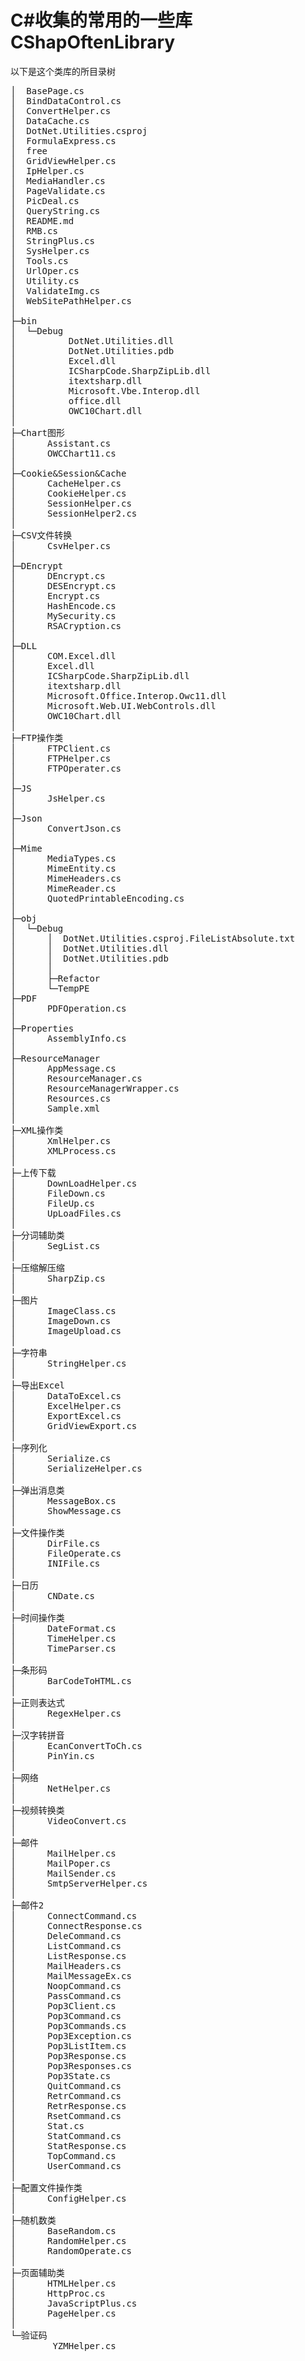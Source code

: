 <h1>C#收集的常用的一些库CShapOftenLibrary</h1>
以下是这个类库的所目录树
<pre>
│  BasePage.cs
│  BindDataControl.cs
│  ConvertHelper.cs
│  DataCache.cs
│  DotNet.Utilities.csproj
│  FormulaExpress.cs
│  free
│  GridViewHelper.cs
│  IpHelper.cs
│  MediaHandler.cs
│  PageValidate.cs
│  PicDeal.cs
│  QueryString.cs
│  README.md
│  RMB.cs
│  StringPlus.cs
│  SysHelper.cs
│  Tools.cs
│  UrlOper.cs
│  Utility.cs
│  ValidateImg.cs
│  WebSitePathHelper.cs
│  
├─bin
│  └─Debug
│          DotNet.Utilities.dll
│          DotNet.Utilities.pdb
│          Excel.dll
│          ICSharpCode.SharpZipLib.dll
│          itextsharp.dll
│          Microsoft.Vbe.Interop.dll
│          office.dll
│          OWC10Chart.dll
│          
├─Chart图形
│      Assistant.cs
│      OWCChart11.cs
│      
├─Cookie&Session&Cache
│      CacheHelper.cs
│      CookieHelper.cs
│      SessionHelper.cs
│      SessionHelper2.cs
│      
├─CSV文件转换
│      CsvHelper.cs
│      
├─DEncrypt
│      DEncrypt.cs
│      DESEncrypt.cs
│      Encrypt.cs
│      HashEncode.cs
│      MySecurity.cs
│      RSACryption.cs
│      
├─DLL
│      COM.Excel.dll
│      Excel.dll
│      ICSharpCode.SharpZipLib.dll
│      itextsharp.dll
│      Microsoft.Office.Interop.Owc11.dll
│      Microsoft.Web.UI.WebControls.dll
│      OWC10Chart.dll
│      
├─FTP操作类
│      FTPClient.cs
│      FTPHelper.cs
│      FTPOperater.cs
│      
├─JS
│      JsHelper.cs
│      
├─Json
│      ConvertJson.cs
│      
├─Mime
│      MediaTypes.cs
│      MimeEntity.cs
│      MimeHeaders.cs
│      MimeReader.cs
│      QuotedPrintableEncoding.cs
│      
├─obj
│  └─Debug
│      │  DotNet.Utilities.csproj.FileListAbsolute.txt
│      │  DotNet.Utilities.dll
│      │  DotNet.Utilities.pdb
│      │  
│      ├─Refactor
│      └─TempPE
├─PDF
│      PDFOperation.cs
│      
├─Properties
│      AssemblyInfo.cs
│      
├─ResourceManager
│      AppMessage.cs
│      ResourceManager.cs
│      ResourceManagerWrapper.cs
│      Resources.cs
│      Sample.xml
│      
├─XML操作类
│      XmlHelper.cs
│      XMLProcess.cs
│      
├─上传下载
│      DownLoadHelper.cs
│      FileDown.cs
│      FileUp.cs
│      UpLoadFiles.cs
│      
├─分词辅助类
│      SegList.cs
│      
├─压缩解压缩
│      SharpZip.cs
│      
├─图片
│      ImageClass.cs
│      ImageDown.cs
│      ImageUpload.cs
│      
├─字符串
│      StringHelper.cs
│      
├─导出Excel
│      DataToExcel.cs
│      ExcelHelper.cs
│      ExportExcel.cs
│      GridViewExport.cs
│      
├─序列化
│      Serialize.cs
│      SerializeHelper.cs
│      
├─弹出消息类
│      MessageBox.cs
│      ShowMessage.cs
│      
├─文件操作类
│      DirFile.cs
│      FileOperate.cs
│      INIFile.cs
│      
├─日历
│      CNDate.cs
│      
├─时间操作类
│      DateFormat.cs
│      TimeHelper.cs
│      TimeParser.cs
│      
├─条形码
│      BarCodeToHTML.cs
│      
├─正则表达式
│      RegexHelper.cs
│      
├─汉字转拼音
│      EcanConvertToCh.cs
│      PinYin.cs
│      
├─网络
│      NetHelper.cs
│      
├─视频转换类
│      VideoConvert.cs
│      
├─邮件
│      MailHelper.cs
│      MailPoper.cs
│      MailSender.cs
│      SmtpServerHelper.cs
│      
├─邮件2
│      ConnectCommand.cs
│      ConnectResponse.cs
│      DeleCommand.cs
│      ListCommand.cs
│      ListResponse.cs
│      MailHeaders.cs
│      MailMessageEx.cs
│      NoopCommand.cs
│      PassCommand.cs
│      Pop3Client.cs
│      Pop3Command.cs
│      Pop3Commands.cs
│      Pop3Exception.cs
│      Pop3ListItem.cs
│      Pop3Response.cs
│      Pop3Responses.cs
│      Pop3State.cs
│      QuitCommand.cs
│      RetrCommand.cs
│      RetrResponse.cs
│      RsetCommand.cs
│      Stat.cs
│      StatCommand.cs
│      StatResponse.cs
│      TopCommand.cs
│      UserCommand.cs
│      
├─配置文件操作类
│      ConfigHelper.cs
│      
├─随机数类
│      BaseRandom.cs
│      RandomHelper.cs
│      RandomOperate.cs
│      
├─页面辅助类
│      HTMLHelper.cs
│      HttpProc.cs
│      JavaScriptPlus.cs
│      PageHelper.cs
│      
└─验证码
        YZMHelper.cs
		
</pre>
        

